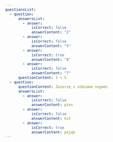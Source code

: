 ```yaml
---
questionsList:
  - question:
      answersList:
        - answer:
            isCorrect: false
            answerContent: "2"
        - answer:
            isCorrect: false
            answerContent: "5"
        - answer:
            isCorrect: true
            answerContent: "8"
        - answer:
            isCorrect: false
            answerContent: "7"
      questionContent: 3 + 5
  - question:
      questionContent: Zwierzę z ośmioma nogami
      answersList:
        - answer:
            isCorrect: false
            answerContent: pies
        - answer:
            isCorrect: false
            answerContent: kot
        - answer:
            isCorrect: true
            answerContent: pająk
---
```

